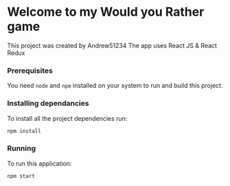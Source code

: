 # Welcome to my Would you Rather game

This project was created by Andrew51234
The app uses React JS & React Redux 

### Prerequisites

You need `node` and `npm` installed on your system to run and build this project.

### Installing dependancies

To install all the project dependencies run:
```bash
npm install
```

### Running

To run this application:

```bash
npm start
```
